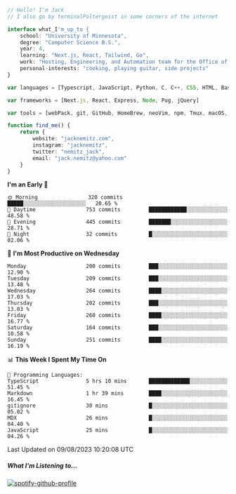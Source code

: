 ```typescript
// Hello! I'm Jack
// I also go by terminalPoltergeist in some corners of the internet

interface what_I'm_up_to {
    school: "University of Minnesota",
    degree: "Computer Science B.S.",
    year: 4,
    learning: "Next.js, React, Tailwind, Go",
    work: "Hosting, Engineering, and Automation team for the Office of Information Technology at UMN",
    personal-interests: "cooking, playing guitar, side projects"
}

var languages = [Typescript, JavaScript, Python, C, C++, CSS, HTML, Bash, VimScript]

var frameworks = [Next.js, React, Express, Node, Pug, jQuery]

var tools = [webPack, git, GitHub, HomeBrew, neoVim, npm, Tmux, macOS, Ubuntu, Docker, Nginx, Cloudflare, DigitalOcean]

function find_me() {
    return {
        website: "jacknemitz.com",
        instagram: "jacknemitz",
        twitter: "nemitz_jack",
        email: "jack.nemitz@yahoo.com"
    }
}
```

<!--START_SECTION:waka-->
**I'm an Early 🐤** 

```text
🌞 Morning                320 commits         █████░░░░░░░░░░░░░░░░░░░░   20.65 % 
🌆 Daytime                753 commits         ████████████░░░░░░░░░░░░░   48.58 % 
🌃 Evening                445 commits         ███████░░░░░░░░░░░░░░░░░░   28.71 % 
🌙 Night                  32 commits          █░░░░░░░░░░░░░░░░░░░░░░░░   02.06 % 
```
📅 **I'm Most Productive on Wednesday** 

```text
Monday                   200 commits         ███░░░░░░░░░░░░░░░░░░░░░░   12.90 % 
Tuesday                  209 commits         ███░░░░░░░░░░░░░░░░░░░░░░   13.48 % 
Wednesday                264 commits         ████░░░░░░░░░░░░░░░░░░░░░   17.03 % 
Thursday                 202 commits         ███░░░░░░░░░░░░░░░░░░░░░░   13.03 % 
Friday                   260 commits         ████░░░░░░░░░░░░░░░░░░░░░   16.77 % 
Saturday                 164 commits         ███░░░░░░░░░░░░░░░░░░░░░░   10.58 % 
Sunday                   251 commits         ████░░░░░░░░░░░░░░░░░░░░░   16.19 % 
```


📊 **This Week I Spent My Time On** 

```text
💬 Programming Languages: 
TypeScript               5 hrs 10 mins       █████████████░░░░░░░░░░░░   51.45 % 
Markdown                 1 hr 39 mins        ████░░░░░░░░░░░░░░░░░░░░░   16.45 % 
gitignore                30 mins             █░░░░░░░░░░░░░░░░░░░░░░░░   05.02 % 
MDX                      26 mins             █░░░░░░░░░░░░░░░░░░░░░░░░   04.40 % 
JavaScript               25 mins             █░░░░░░░░░░░░░░░░░░░░░░░░   04.26 % 
```


 Last Updated on 09/08/2023 10:20:08 UTC
<!--END_SECTION:waka-->

##### What I'm Listening to...

[![spotify-github-profile](https://spotify-github-profile.vercel.app/api/view?uid=jack.nemitz&cover_image=true&show_offline=true&bar_color=53b14f&bar_color_cover=false&background_color=121212FF)](https://spotify-github-profile.vercel.app/api/view?uid=jack.nemitz&redirect=true)

